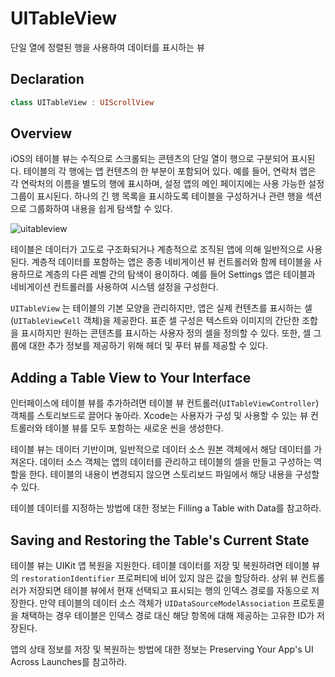 # UITableView

단일 열에 정렬된 행을 사용하여 데이터를 표시하는 뷰

## Declaration

```swift
class UITableView : UIScrollView
```

## Overview

iOS의 테이블 뷰는 수직으로 스크롤되는 콘텐츠의 단일 열이 행으로 구분되어 표시된다. 테이블의 각 행에는 앱 컨텐츠의 한 부분이 포함되어 있다. 예를 들어, 연락처 앱은 각 연락처의 이름을 별도의 행에 표시하며, 설정 앱의 메인 페이지에는 사용 가능한 설정 그룹이 표시된다. 하나의 긴 행 목록을 표시하도록 테이블을 구성하거나 관련 행을 섹션으로 그룹화하여 내용을 쉽게 탐색할 수 있다.

![uitableview](../.gitbook/assets/uitableview.png)

테이블은 데이터가 고도로 구조화되거나 계층적으로 조직된 앱에 의해 일반적으로 사용된다. 계층적 데이터를 포함하는 앱은 종종 네비게이션 뷰 컨트롤러와 함께 테이블을 사용하므로 계층의 다른 레벨 간의 탐색이 용이하다. 예를 들어 Settings 앱은 테이블과 네비게이션 컨트롤러를 사용하여 시스템 설정을 구성한다.

`UITableView` 는 테이블의 기본 모양을 관리하지만, 앱은 실제 컨텐츠를 표시하는 셀\(`UITableViewCell` 객체\)을 제공한다. 표준 셀 구성은 텍스트와 이미지의 간단한 조합을 표시하지만 원하는 콘텐츠를 표시하는 사용자 정의 셀을 정의할 수 있다. 또한, 셀 그룹에 대한 추가 정보를 제공하기 위해 헤더 및 푸터 뷰를 제공할 수 있다.

## Adding a Table View to Your Interface

인터페이스에 테이블 뷰를 추가하려면 테이블 뷰 컨트롤러\(`UITableViewController`\) 객체를 스토리보드로 끌어다 놓아라. Xcode는 사용자가 구성 및 사용할 수 있는 뷰 컨트롤러와 테이블 뷰를 모두 포함하는 새로운 씬을 생성한다.

테이블 뷰는 데이터 기반이며, 일반적으로 데이터 소스 원본 객체에서 해당 데이터를 가져온다. 데이터 소스 객체는 앱의 데이터를 관리하고 테이블의 셀을 만들고 구성하는 역할을 한다. 테이블의 내용이 변경되지 않으면 스토리보드 파일에서 해당 내용을 구성할 수 있다.

테이블 데이터를 지정하는 방법에 대한 정보는 Filling a Table with Data를 참고하라.

## Saving and Restoring the Table's Current State

테이블 뷰는 UIKit 앱 복원을 지원한다. 테이블 데이터를 저장 및 복원하려면 테이블 뷰의 `restorationIdentifier` 프로퍼티에 비어 있지 않은 값을 할당하라. 상위 뷰 컨트롤러가 저장되면 테이블 뷰에서 현재 선택되고 표시되는 행의 인덱스 경로를 자동으로 저장한다. 만약 테이블의 데이터 소스 객체가 `UIDataSourceModelAssociation` 프로토콜을 채택하는 경우 테이블은 인덱스 경로 대신 해당 항목에 대해 제공하는 고유한 ID가 저장된다.

앱의 상태 정보를 저장 및 복원하는 방법에 대한 정보는 Preserving Your App's UI Across Launches를 참고하라.

